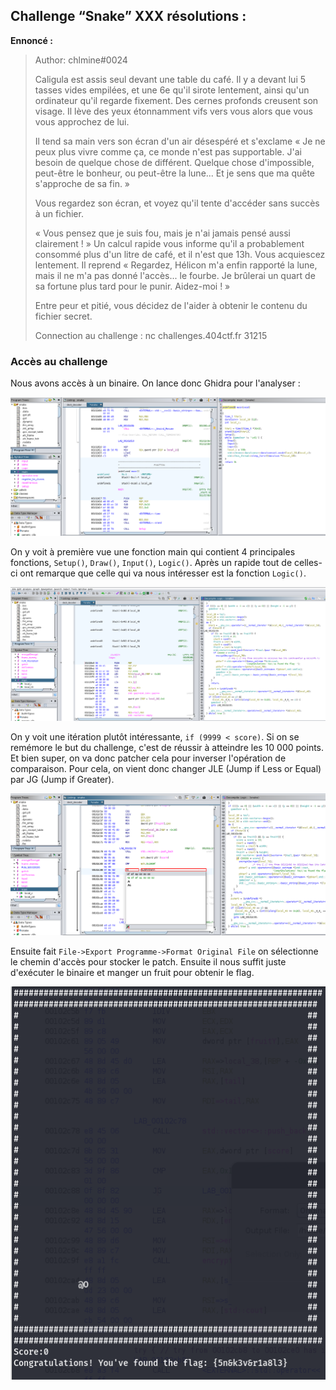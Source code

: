 ## Challenge “Snake” XXX résolutions :

**Ennoncé :**
>Author: chlmine#0024
>
>Caligula est assis seul devant une table du café. Il y a devant lui 5 tasses vides empilées, et une 6e qu'il sirote lentement, ainsi qu'un ordinateur qu'il regarde fixement. Des cernes profonds creusent son visage. Il lève des yeux étonnamment vifs vers vous alors que vous vous approchez de lui.
>
>Il tend sa main vers son écran d'un air désespéré et s'exclame « Je ne peux plus vivre comme ça, ce monde n'est pas supportable. J'ai besoin de quelque chose de différent. Quelque chose d'impossible, peut-être le bonheur, ou peut-être la lune... Et je sens que ma quête s'approche de sa fin. »
>
>Vous regardez son écran, et voyez qu'il tente d'accéder sans succès à un fichier.
>
>« Vous pensez que je suis fou, mais je n'ai jamais pensé aussi clairement ! » Un calcul rapide vous informe qu'il a probablement consommé plus d'un litre de café, et il n'est que 13h. Vous acquiescez lentement. Il reprend « Regardez, Hélicon m'a enfin rapporté la lune, mais il ne m'a pas donné l'accès... le fourbe. Je brûlerai un quart de sa fortune plus tard pour le punir. Aidez-moi ! »
>
>Entre peur et pitié, vous décidez de l'aider à obtenir le contenu du fichier secret.
>
>Connection au challenge : nc challenges.404ctf.fr 31215


### Accès au challenge

Nous avons accès à un binaire. On lance donc Ghidra pour l'analyser :

<img src="./src/images/pwn_1.png"/>

On y voit à première vue une fonction main qui contient 4 principales fonctions, `Setup()`, `Draw()`, `Input()`, `Logic()`. Après un rapide tout de celles-ci ont remarque que celle qui va nous intéresser est la fonction `Logic()`.

<img src="./src/images/pwn_2.png"/>

On y voit une itération plutôt intéressante, `if (9999 < score)`. Si on se remémore le but du challenge, c'est de réussir à atteindre les 10 000 points. Et bien super, on va donc patcher cela pour inverser l'opération de comparaison. Pour cela, on vient donc changer JLE (Jump if Less or Equal) par JG (Jump if Greater). 

<img src="./src/images/pwn_3.png"/>

Ensuite fait `File->Export Programme->Format Original File` on sélectionne le chemin d'accès pour stocker le patch. Ensuite il nous suffit juste d'exécuter le binaire et manger un fruit pour obtenir le flag.

<img src="./src/images/pwn_4.png"/>
